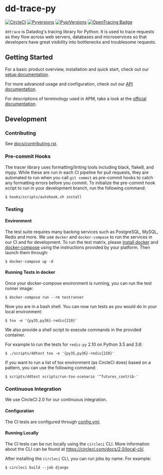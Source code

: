 # dd-trace-py

[![CircleCI](https://circleci.com/gh/DataDog/dd-trace-py/tree/master.svg?style=svg)](https://circleci.com/gh/DataDog/dd-trace-py/tree/master)
[![Pyversions](https://img.shields.io/pypi/pyversions/ddtrace.svg?style=flat)](https://pypi.org/project/ddtrace/)
[![PypiVersions](https://img.shields.io/pypi/v/ddtrace.svg)](https://pypi.org/project/ddtrace/)
[![OpenTracing Badge](https://img.shields.io/badge/OpenTracing-enabled-blue.svg)](https://ddtrace.readthedocs.io/en/stable/installation_quickstart.html#opentracing)

`ddtrace` is Datadog's tracing library for Python.  It is used to trace requests
as they flow across web servers, databases and microservices so that developers
have great visibility into bottlenecks and troublesome requests.

## Getting Started

For a basic product overview, installation and quick start, check out our
[setup documentation][setup docs].

For more advanced usage and configuration, check out our [API
documentation][api docs].

For descriptions of terminology used in APM, take a look at the [official
documentation][visualization docs].

[setup docs]: https://docs.datadoghq.com/tracing/setup/python/
[api docs]: https://ddtrace.readthedocs.io/
[visualization docs]: https://docs.datadoghq.com/tracing/visualization/


## Development

### Contributing

See [docs/contributing.rst](docs/contributing.rst).


### Pre-commit Hooks

The tracer library uses formatting/linting tools including black, flake8, and mypy.
While these are run in each CI pipeline for pull requests, they are automated to run
when you call `git commit` as pre-commit hooks to catch any formatting errors before 
you commit. To initialize the pre-commit hook script to run in your development 
branch, run the following command:

    $ hooks/scripts/autohook.sh install

### Testing


#### Environment

The test suite requires many backing services such as PostgreSQL, MySQL, Redis
and more. We use ``docker`` and ``docker-compose`` to run the services in our CI
and for development. To run the test matrix, please [install docker][docker] and
[docker-compose][docker-compose] using the instructions provided by your platform. Then
launch them through:

    $ docker-compose up -d


[docker]: https://www.docker.com/products/docker
[docker-compose]: https://www.docker.com/products/docker-compose


#### Running Tests in docker

Once your docker-compose environment is running, you can run the test runner image:

    $ docker-compose run --rm testrunner

Now you are in a bash shell. You can now run tests as you would do in your local environment:

    $ tox -e '{py35,py36}-redis{210}'

We also provide a shell script to execute commands in the provided container.

For example to run the tests for `redis-py` 2.10 on Python 3.5 and 3.6:

    $ ./scripts/ddtest tox -e '{py35,py36}-redis{210}'

If you want to run a list of tox environment (as CircleCI does) based on a
pattern, you can use the following command:

    $ scripts/ddtest scripts/run-tox-scenario '^futures_contrib-'

### Continuous Integration

We use CircleCI 2.0 for our continuous integration.


#### Configuration

The CI tests are configured through [config.yml](.circleci/config.yml).


#### Running Locally

The CI tests can be run locally using the `circleci` CLI. More information about
the CLI can be found at https://circleci.com/docs/2.0/local-cli/.

After installing the `circleci` CLI, you can run jobs by name. For example:

    $ circleci build --job django
